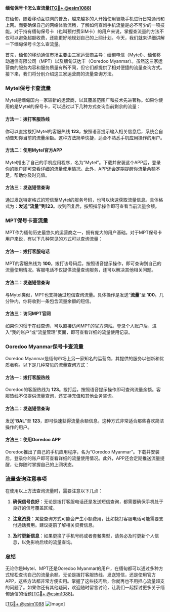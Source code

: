 **缅甸保号卡怎么查流量[[TG💪+ @esim1088](https://t.me/s/esim1088)]**

在缅甸，随着移动互联网的普及，越来越多的人开始使用智能手机进行日常通讯和上网。而要确保自己的网络体验流畅，了解如何查询手机流量是必不可少的一项技能。对于持有缅甸保号卡（也叫预付费SIM卡）的用户来说，掌握查流量的方法不仅可以避免超额收费，还能更好地规划自己的上网计划。今天，我们就来详细讲解一下缅甸保号卡怎么查流量。

首先，缅甸的移动通信市场主要由三家运营商主导：缅甸电信（Mytel）、缅甸移动通信有限公司（MPT）以及缅甸沃达丰（Ooredoo Myanmar）。虽然这三家运营商的服务内容和服务质量有所不同，但它们都提供了相对便捷的流量查询方式。接下来，我们将分别介绍这三家运营商的流量查询方法。

### Mytel保号卡查流量

Mytel是缅甸国内一家较新的运营商，以其覆盖范围广和技术先进著称。如果你使用的是Mytel的保号卡，可以通过以下几种方式查询当前剩余的流量：

#### 方法一：拨打客服热线
你可以直接拨打Mytel的客服热线 **123**，按照语音提示输入相关信息后，系统会自动告知你当前的流量余额。这种方法简单快捷，适合不熟悉手机应用操作的用户。

#### 方法二：使用Mytel官方APP
Mytel推出了自己的手机应用程序，名为“Mytel”。下载并安装这个APP后，登录你的账户即可查看详细的流量使用情况。此外，APP还会定期提醒你流量余额不足，帮助你及时充值。

#### 方法三：发送短信查询
通过发送特定格式的短信至Mytel的服务号码，也可以快速获取流量信息。具体格式为：**发送“流量”到123**。收到回复后，按照指示操作即可查看当前流量余额。

### MPT保号卡查流量

MPT作为缅甸历史最悠久的运营商之一，拥有庞大的用户基础。对于MPT保号卡用户来说，有以下几种常见的方式可以查询流量：

#### 方法一：拨打客服电话
MPT的客服热线为 **100**。拨打该号码后，按照语音提示操作，即可查询到自己的流量使用情况。客服电话不仅提供流量查询服务，还可以解决其他相关问题。

#### 方法二：发送短信查询
与Mytel类似，MPT也支持通过短信查询流量。具体操作是发送“**流量**”至 **100**。几分钟内，你将收到一条包含流量余额的短信。

#### 方法三：访问MPT官网
如果你习惯于在线查询，可以直接访问MPT的官方网站。登录个人账户后，进入“我的账户”或“流量管理”页面，即可查看详细的流量使用记录。

### Ooredoo Myanmar保号卡查流量

Ooredoo Myanmar是缅甸市场上另一家知名的运营商，其提供的服务以创新和优质著称。以下是几种常见的流量查询方式：

#### 方法一：拨打客服热线
Ooredoo的客服热线为 **123**。拨打后，按照语音提示操作即可查询流量余额。客服热线不仅提供流量查询，还支持充值和其他业务咨询。

#### 方法二：发送短信查询
发送“**BAL**”至 **123**，即可快速获得流量余额信息。这种方式非常适合那些喜欢简洁操作的用户。

#### 方法三：使用Ooredoo APP
Ooredoo推出了自己的手机应用程序，名为“Ooredoo Myanmar”。下载并安装后，登录你的账户即可查看详细的流量使用情况。此外，APP还会定期推送流量提醒，让你随时掌握自己的上网状态。

### 流量查询注意事项

在使用以上方法查询流量时，需要注意以下几点：

1. **确保信号良好**：无论是拨打客服电话还是发送短信查询，都需要确保手机处于良好的信号覆盖区域。
   
2. **注意资费**：某些查询方式可能会产生小额费用，比如拨打客服电话可能需要支付通话费用。建议提前了解相关资费信息。

3. **及时更新信息**：如果更换了手机号码或者套餐类型，请务必及时更新个人信息，以免影响后续的流量查询。

### 总结

无论你是Mytel、MPT还是Ooredoo Myanmar的用户，在缅甸都可以通过多种方式轻松查询自己的流量余额。无论是拨打客服热线、发送短信，还是使用官方APP，这些方法都非常方便实用。掌握了这些技巧后，你就再也不用担心流量超支的问题了。如果你还有其他疑问，欢迎随时留言讨论，让我们一起探讨更多关于缅甸通信的话题[[TG💪+ @esim1088](https://t.me/s/esim1088)]。

[[TG💪+ @esim1088](https://t.me/s/esim1088) ![Image](https://i.postimg.cc/4NQfJmqS/Snipaste-2025-05-13-00-14-12.png)]